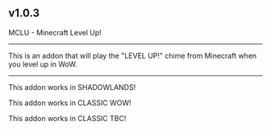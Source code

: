 v1.0.3
 ------------------------------

MCLU - Minecraft Level Up!

 ------------------------------

This is an addon that will play the "LEVEL UP!" chime from Minecraft when you level up in WoW.

 ------------------------------

This addon works in SHADOWLANDS!

This addon works in CLASSIC WOW!

This addon works in CLASSIC TBC!
